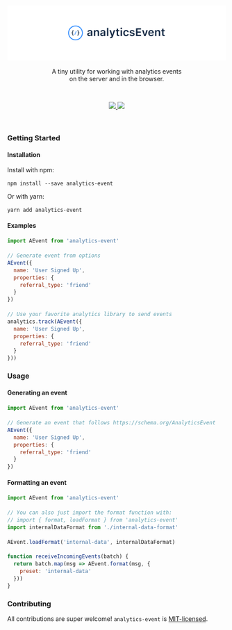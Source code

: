 <p align="center">
  <a href="https://www.npmjs.com/package/analytics-event"><img src="./docs/images/banner.png?cache=2" alt="analyticsEvent" /></a>
</p>

<p align="center">
  A tiny utility for working with analytics events<br/>
  on the server and in the browser.
</p>
<br/>

<p align="center">
  <a href="https://unpkg.com/analytics-event/dist/analytics-event.min.js">
    <img src="https://img.badgesize.io/https://unpkg.com/analytics-event/dist/analytics-event.min.js?compression=gzip&amp;label=analytics--event&cache=3">
  </a>
  <a href="https://www.npmjs.com/package/analytics-event">
    <img src="https://img.shields.io/npm/v/analytics-event.svg?maxAge=3600&label=analytics-event&colorB=007ec6&cache=3">
  </a>
</p>
<br/>


### Getting Started

#### Installation

Install with npm:

```shell
npm install --save analytics-event
```

Or with yarn:

```shell
yarn add analytics-event
```

#### Examples

```javascript
import AEvent from 'analytics-event'

// Generate event from options 
AEvent({
  name: 'User Signed Up',
  properties: {
    referral_type: 'friend'
  }
})

// Use your favorite analytics library to send events
analytics.track(AEvent({
  name: 'User Signed Up',
  properties: {
    referral_type: 'friend'
  }
}))
```

### Usage

#### Generating an event

```javascript
import AEvent from 'analytics-event'

// Generate an event that follows https://schema.org/AnalyticsEvent
AEvent({
  name: 'User Signed Up',
  properties: {
    referral_type: 'friend'
  }
})
```

#### Formatting an event

```javascript
import AEvent from 'analytics-event'

// You can also just import the format function with:
// import { format, loadFormat } from 'analytics-event'
import internalDataFormat from './internal-data-format'

AEvent.loadFormat('internal-data', internalDataFormat)

function receiveIncomingEvents(batch) {
  return batch.map(msg => AEvent.format(msg, {
    preset: 'internal-data'
  }))
}
```

### Contributing

All contributions are super welcome! `analytics-event` is [MIT-licensed](./license).
